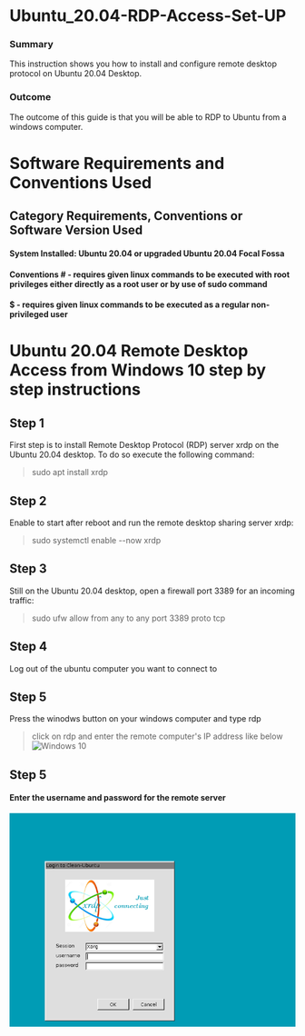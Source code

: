 # Ubuntu_20.04-RDP-Access-Set-UP
### Summary 
This instruction shows you how to install and configure remote desktop protocol on Ubuntu 20.04 Desktop. 
### Outcome
The outcome of this guide is that you will be able to RDP to Ubuntu from a windows computer. 

# Software Requirements and Conventions Used
## Category	Requirements, Conventions or Software Version Used
#### System	Installed:  Ubuntu 20.04 or upgraded Ubuntu 20.04 Focal Fossa
#### Conventions	# - requires given linux commands to be executed with root privileges either directly as a root user or by use of sudo command
#### $ - requires given linux commands to be executed as a regular non-privileged user

# Ubuntu 20.04 Remote Desktop Access from Windows 10 step by step instructions
## Step 1
First step is to install Remote Desktop Protocol (RDP) server xrdp on the Ubuntu 20.04 desktop. To do so execute the following command:
> sudo apt install xrdp
## Step 2
Enable to start after reboot and run the remote desktop sharing server xrdp:
> sudo systemctl enable --now xrdp
## Step 3
Still on the Ubuntu 20.04 desktop, open a firewall port 3389 for an incoming traffic:
> sudo ufw allow from any to any port 3389 proto tcp
## Step 4
Log out of the ubuntu computer you want to connect to 
## Step 5
Press the winodws button on your windows computer and type rdp
> click on rdp and enter the remote computer's IP address like below 
![Windows 10](https://linuxconfig.org/images/01-ubuntu-20-04-remote-desktop-access-from-windows-10.png)
## Step 5
#### Enter the username and password for the remote server
![Windows 10](RDPUbuntu.png)

